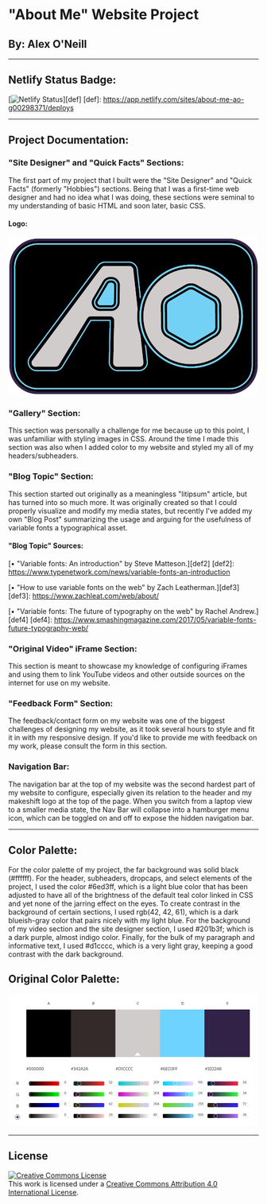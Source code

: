 # "About Me" Website Project
## By: Alex O'Neill

_________________________________________________________________________________

## Netlify Status Badge:

[![Netlify Status](https://api.netlify.com/api/v1/badges/1fcc9b68-e58a-40d9-a9ef-1239d0fa7491/deploy-status)][def]
[def]: https://app.netlify.com/sites/about-me-ao-g00298371/deploys

__________________________________________________________________________________

## Project Documentation:


### "Site Designer" and "Quick Facts" Sections:

The first part of my project that I built were the "Site Designer" and "Quick Facts" (formerly "Hobbies") sections. Being that I was a first-time web designer and had no idea what I was doing, these sections were seminal to my understanding of basic HTML and soon later, basic CSS.

#### Logo:

![Personal Logo](img/personal_logo-03.png)


### "Gallery" Section:

This section was personally a challenge for me because up to this point, I was unfamiliar with styling images in CSS. Around the time I made this section was also when I added color to my website and styled my all of my headers/subheaders.


### "Blog Topic" Section:

This section started out originally as a meaningless "litipsum" article, but has turned into so much more. It was originally created so that I could properly visualize and modify my media states, but recently I've added my own "Blog Post" summarizing the usage and arguing for the usefulness of variable fonts a typographical asset.


#### "Blog Topic" Sources:

[•	"Variable fonts: An introduction" by Steve Matteson.][def2]
[def2]: https://www.typenetwork.com/news/variable-fonts-an-introduction

[•	"How to use variable fonts on the web" by Zach Leatherman.][def3]
[def3]: https://www.zachleat.com/web/about/

[•	"Variable fonts: The future of typography on the web" by Rachel Andrew.][def4]
[def4]: https://www.smashingmagazine.com/2017/05/variable-fonts-future-typography-web/


### "Original Video" iFrame Section:

This section is meant to showcase my knowledge of configuring iFrames and using them to link YouTube videos and other outside sources on the internet for use on my website.


### "Feedback Form" Section:


The feedback/contact form on my website was one of the biggest challenges of designing my website, as it took several hours to style and fit it in with my responsive design. If you'd like to provide me with feedback on my work, please consult the form in this section. 

### Navigation Bar:

The navigation bar at the top of my website was the second hardest part of my website to configure, especially given its relation to the header and my makeshift logo at the top of the page. When you switch from a laptop view to a smaller media state, the Nav Bar will collapse into a hamburger menu icon, which can be toggled on and off to expose the hidden navigation bar.

___________________________________________________________________________________

## Color Palette:

For the color palette of my project, the far background was solid black (#ffffff). For the header, subheaders, dropcaps, and select elements of the project, I used the color #6ed3ff, which is a light blue color that has been adjusted to have all of the brightness of the default teal color linked in CSS and yet none of the jarring effect on the eyes. To create contrast in the background of certain sections, I used rgb(42, 42, 61), which is a dark blueish-gray color that pairs nicely with my light blue. For the background of my video section and the site designer section, I used #201b3f; which is a dark purple, almost indigo color. Finally, for the bulk of my paragraph and informative text, I used #d1cccc, which is a very light gray, keeping a good contrast with the dark background.


## Original Color Palette:

![OG Color Palette](img/color_swatches.png)

___________________________________________________________________________________

## License

<a rel="license" href="http://creativecommons.org/licenses/by/4.0/"><img alt="Creative Commons License" style="border-width:0" src="https://i.creativecommons.org/l/by/4.0/88x31.png" /></a><br />This work is licensed under a <a rel="license" href="http://creativecommons.org/licenses/by/4.0/">Creative Commons Attribution 4.0 International License</a>.


